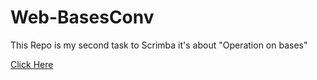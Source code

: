 # Web-BasesConv

This Repo is my second task to Scrimba it's about "Operation on bases"

[Click Here](https://petertorki.github.io/Web-BasesConv/)

